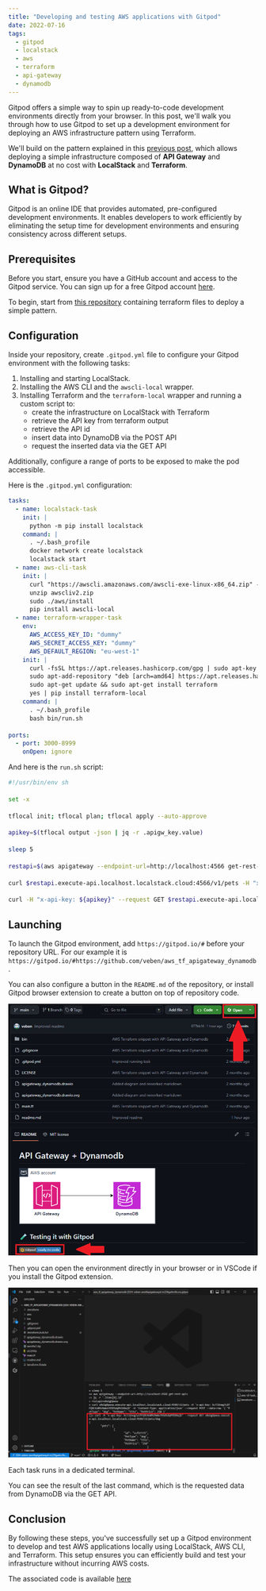```yaml
---
title: "Developing and testing AWS applications with Gitpod"
date: 2022-07-16
tags:
  - gitpod
  - localstack
  - aws
  - terraform
  - api-gateway
  - dynamodb
---
```


Gitpod offers a simple way to spin up ready-to-code development environments directly from your browser. In this post, we'll walk you through how to use Gitpod to set up a development environment for deploying an AWS infrastructure pattern using Terraform.

We'll build on the pattern explained in this [previous post](https://veben.github.io/localstack-tf-aws/), which allows deploying a simple infrastructure composed of **API Gateway** and **DynamoDB** at no cost with **LocalStack** and **Terraform**.

## What is Gitpod?
Gitpod is an online IDE that provides automated, pre-configured development environments. It enables developers to work efficiently by eliminating the setup time for development environments and ensuring consistency across different setups.

## Prerequisites
Before you start, ensure you have a GitHub account and access to the Gitpod service. You can sign up for a free Gitpod account [here](https://www.gitpod.io/).

To begin, start from [this repository](https://github.com/veben/aws_tf_apigateway_dynamodb) containing terraform files to deploy a simple pattern.

## Configuration
Inside your repository, create `.gitpod.yml` file to configure your Gitpod environment with the following tasks:
1. Installing and starting LocalStack.
2. Installing the AWS CLI and the `awscli-local` wrapper.
3. Installing Terraform and the `terraform-local` wrapper and running a custom script to:
    - create the infrastructure on LocalStack with Terraform
    - retrieve the API key from terraform output
    - retrieve the API id
    - insert data into DynamoDB via the POST API
    - request the inserted data via the GET API

Additionally, configure a range of ports to be exposed to make the pod accessible.

Here is the `.gitpod.yml` configuration:
```yaml
tasks:
  - name: localstack-task
    init: |
      python -m pip install localstack
    command: |
      . ~/.bash_profile
      docker network create localstack
      localstack start
  - name: aws-cli-task
    init: |
      curl "https://awscli.amazonaws.com/awscli-exe-linux-x86_64.zip" -o "awscliv2.zip"
      unzip awscliv2.zip
      sudo ./aws/install
      pip install awscli-local
  - name: terraform-wrapper-task
    env:
      AWS_ACCESS_KEY_ID: "dummy"
      AWS_SECRET_ACCESS_KEY: "dummy"
      AWS_DEFAULT_REGION: "eu-west-1"
    init: |
      curl -fsSL https://apt.releases.hashicorp.com/gpg | sudo apt-key add -
      sudo apt-add-repository "deb [arch=amd64] https://apt.releases.hashicorp.com $(lsb_release -cs) main" -y
      sudo apt-get update && sudo apt-get install terraform
      yes | pip install terraform-local
    command: |
      . ~/.bash_profile
      bash bin/run.sh

ports:
  - port: 3000-8999
    onOpen: ignore
```

And here is the `run.sh` script:

```sh
#!/usr/bin/env sh

set -x

tflocal init; tflocal plan; tflocal apply --auto-approve

apikey=$(tflocal output -json | jq -r .apigw_key.value)

sleep 5

restapi=$(aws apigateway --endpoint-url=http://localhost:4566 get-rest-apis | jq -r .items[0].id)

curl $restapi.execute-api.localhost.localstack.cloud:4566/v1/pets -H "x-api-key: ${apikey}" -H 'Content-Type: application/json' --request POST --data-raw '{ "PetType": "dog", "PetName": "tito", "PetPrice": 250 }'

curl -H "x-api-key: ${apikey}" --request GET $restapi.execute-api.localhost.localstack.cloud:4566/v1/pets/dog
```

## Launching
To launch the Gitpod environment, add `https://gitpod.io/#` before your repository URL. For our example it is `https://gitpod.io/#https://github.com/veben/aws_tf_apigateway_dynamodb`.

You can also configure a button in the `README.md` of the repository, or install Gitpod browser extension to create a button on top of repository code.

<img src="../assets/images/gitpod_repo.png" alt="gitpod_repo" style="width:800px;height:auto;">

Then you can open the environment directly in your browser or in VSCode if you install the Gitpod extension.

<img src="../assets/images/gitpod_vscode.png" alt="gitpod_vscode" style="width:800px;height:auto;">

Each task runs in a dedicated terminal.

You can see the result of the last command, which is the requested data from DynamoDB via the GET API.


## Conclusion
By following these steps, you've successfully set up a Gitpod environment to develop and test AWS applications locally using LocalStack, AWS CLI, and Terraform. This setup ensures you can efficiently build and test your infrastructure without incurring AWS costs.

The associated code is available [here](https://github.com/veben/aws_tf_apigateway_dynamodb) 